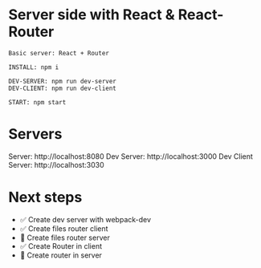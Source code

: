 # Server side with React & React-Router

```
Basic server: React + Router

INSTALL: npm i

DEV-SERVER: npm run dev-server
DEV-CLIENT: npm run dev-client

START: npm start
```

# Servers

Server: http://localhost:8080
Dev Server: http://localhost:3000
Dev Client Server: http://localhost:3030

# Next steps

- :white_check_mark: Create dev server with webpack-dev
- :white_check_mark: Create files router client
- :red_circle: Create files router server
- :white_check_mark: Create Router in client
- :red_circle: Create router in server
